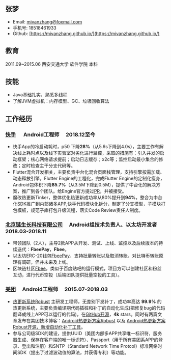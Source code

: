 ## 张梦
* Email: mivanzhang@foxmail.com
* 手机号:  18518461933
* Github: [https://mivanzhang.github.io/](https://mivanzhang.github.io/)

## 教育
2011.09~2015.06   西安交通大学    软件学院 本科

## 技能
* Java基础扎实，熟悉多线程
* 了解JVM虚拟机：内存模型、GC、垃圾回收算法

## 工作经历

### [快手](https://www.kuaishou.com/)  　 Android⼯程师 　2018.12⾄今
* 快手App的冷启动耗时，p50 下降**28%**（从5.6s下降到4.0s），主要工作有解决线上耗时点以及线下实验室对劣化进行监控，采取的措施有：引入并发的启动框架；核心网络请求提前；启动日志缓存；x2c等；监控启动最小集合的修改；定时检查主干分支代码等。
* Flutter混合开发相关，主要负责中台化混合⻚⾯栈管理，⽀持引擎按需加载、动态释放引擎。Flutter Engine的工程化，完成Flutter Engine的定制化瘦身，Android包体积下降**85.7%**（从3.5M下降到0.5M），提供了中台化的解决方案，推广到各个团队。给Engine官方提过[PR](https://github.com/dart-lang/sdk/pull/43312)，并被接受。
* 魔改热更新Tinker，整体优化热更新成功率从80%提升到**94%**，整合为中台化SDK推⼴到内部诸多APP,快⼿代码模块化拆分，制定了分⽀模型，⼦模块打包模板，规范⼦库打包升级流程，落实Code Review责任⼈制度。

### [北京链生长科技有限公司](https://www.fbee.one/) 　Android组技术负责人、以太坊开发者　 2018.03-2018.11
* 带领团队（2人），主导2款APP从开发、测试、上线、监控以及后续版本的持续迭代：**FbeePay**，**Fbee**。
* 以太坊ERC-20钱包[FbeePay](https://www.fbee.one/fbeepay)，支持批量转账以及取消转账，对比特币转账原理有调研，但并未来及上线。
* 区块链社区[Fbee](https://www.fbee.one/)，类似于百度贴吧的运行模式，项目方可以创建社区和粉丝互动，进行代币空投（后端团队提供批量空投的工具）。

### [美团](https://www.meituan.com/) 　Android工程师 　2015.07-2018.03
* [热更新系统Robust](https://github.com/Meituan-Dianping/Robust) 主研发工程师，无差别下发补丁，成功率高达 **99.9%** 的热更新系统，主要负责编译期代码插桩和补丁的自动化生成(把修复bug的代码翻译成线上APP可以运行的代码)，在[GitHub开源](https://github.com/Meituan-Dianping/Robust)，**4k** stars。同时有两篇文章发布在美团技术博客：[Android热更新方案Robust](https://tech.meituan.com/android_robust.html) 以及 [Android热更新方案Robust开源，新增自动化补丁工具](https://tech.meituan.com/android_autopatch.html)。
* 参与公司级SDK的建设，提供UUID（美团内部多APP共享唯一标识符，服务器生成、保存在客户端的唯一标识符）、Passport（用于所有美团系APP的登录、登出和注册）和SNTP（Standard Network Time Protcol）标准网络时间SDK（提出了过滤波动值的算法，并获得专利）等功能。
